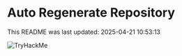 # Auto Regenerate Repository

This README was last updated: 2025-04-21 10:53:13

 ![TryHackMe](https://tryhackme.com/badge/533634)